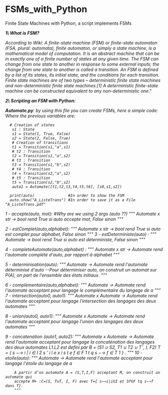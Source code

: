 # FSMs_with_Python
Finite State Machines with Python, a script implements FSMs 

<i><b>1\ What is FSM?</b><i/>

According to Wiki:
      A finite-state machine (FSM) or finite-state automaton (FSA, plural: automata), finite automaton, 
      or simply a state machine, is a mathematical model of computation. It is an abstract machine that can be in exactly one of 
      a finite number of states at any given time. The FSM can change from one state to another in response to some external inputs; 
      the change from one state to another is called a transition. An FSM is defined by a list of its states, its initial state, 
      and the conditions for each transition. Finite state machines are of two types – deterministic finite state machines and non-deterministic
      finite state machines.[1] A deterministic finite-state machine can be constructed equivalent to any non-deterministic one."


<i><b>2\ Scripting an FSM with Python:</b><i/>

<b>Automate.py</b>: by using this file you can create FSMs, here a simple code:</br>
      Where the previous variables are: <br/>
      
      # Creation of states
       s1 : State 
       s1 = State(1, True, False) 
       s2 = State(2, False, True) 
       # Creation of transitions 
       t1 = Transition(s1,"a",s1)
       # t2 : Transition 
       t2 = Transition(s1,"a",s2) 
       # t3 : Transition 
       t3 = Transition(s1,"b",s2) 
       # t4 : Transition 
       t4 = Transition(s2,"a",s2)
       # t5 : Transition 
       t5 = Transition(s2,"b",s2)
       auto1 = Automate([t1,t2,t3,t4,t5,t6], [s0,s1,s2])
      
      print(auto)               #In order to show the FSM
      auto.show("A_ListeTrans") #In order to save it as a File "A_ListeTrans.pdf"


1 -  accepte(auto, mot):    #Why are we using 2 args (auto ??) 
        """ Automate x str -> bool
        rend True si auto accepte mot, False sinon
        """
        
2 -   estComplet(auto,alphabet):
        """ Automate x str -> bool
         rend True si auto est complet pour alphabet, False sinon
        """
3 - estDeterministe(auto) :
        """ Automate  -> bool
        rend True si auto est déterministe, False sinon
        """
        
4 - completeAutomate(auto,alphabet) :
        """ Automate x str -> Automate
        rend l'automate complété d'auto, par rapport à alphabet
        """    
        
5 - determinisation(auto):
        """ Automate  -> Automate
        rend l'automate déterminisé d'auto
        --Pour déterminiser auto, on construit un automat sur P(A),
        on part de l'ensemble des états initiaux.
        """
        
6 - complementaire(auto,alphabet):
        """ Automate -> Automate
        rend  l'automate acceptant pour langage le complémentaire du langage de a
        """
7 - intersection(auto0, auto1):
        """ Automate x Automate -> Automate
        rend l'automate acceptant pour langage l'intersection des langages des deux automates
        """
        
8 - union(auto0, auto1):
        """ Automate x Automate -> Automate
        rend l'automate acceptant pour langage l'union des langages des deux automates
        """
        
9 - concatenation (auto1, auto2):
        """ Automate x Automate -> Automate
        rend l'automate acceptant pour langage la concaténation des langages des deux automates
        L1.L2 est d́efini par B = (S1 ∪ S2, T1 ∪ T2 ∪ Tˆ, I, F2)
        T = { s −→ i | i ∈ I 2 s ’ i l e x i s t e f ∈ F 1 t q s −→ f ∈ T 1 } .
        """
10 - etoile(auto):
        """ Automate  -> Automate
        rend l'automate acceptant pour langage l'étoile du langage de a

        A partir d’un automate A = (S,T,I,F) acceptant M, on construit un automate qui
        accepte M+ :C=(S, T∪T, I, F) avec T={ s−→i|i∈I et ∃f∈F tq s−→f dans T}.
        """
